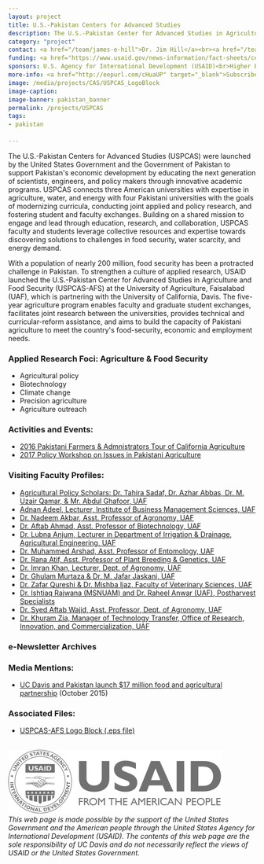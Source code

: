```yaml
---
layout: project
title: U.S.-Pakistan Centers for Advanced Studies
description: The U.S.-Pakistan Center for Advanced Studies in Agriculture and Food Security (USPCAS-AFS) links the University of California, Davis (UC Davis), the leading agricultural and veterinary research university in the world with the University of Agriculture, Faisalabad (UAF), Pakistan's top agricultural university.
category: "project"
contact: <a href="/team/james-e-hill">Dr. Jim Hill</a><br><a href="/team/nancy-allen">Dr. Nancy Allen</a>
funding: <a href="https://www.usaid.gov/news-information/fact-sheets/centers-advanced-studies-program">USAID Fact Sheet</a>
sponsors: U.S. Agency for International Development (USAID)<br>Higher Education Commission of Pakistan (HEC)<br>University of California, Davis<br><a href="http://uspcasafs.uaf.edu.pk">University of Agriculture, Faisalabad</a><br>Washington State University
more-info: <a href="http://eepurl.com/cHuaUP" target="_blank">Subscribe to USPCAS-AFS e-Newsletters</a>
image: /media/projects/CAS/USPCAS_LogoBlock
image-caption:
image-banner: pakistan_banner
permalink: /projects/USPCAS
tags:
- pakistan

---
```

The U.S.-Pakistan Centers for Advanced Studies (USPCAS) were launched by the United States Government and the Government of Pakistan to support Pakistan's economic development by educating the next generation of scientists, engineers, and policy makers through innovative academic programs. USPCAS connects three American universities with expertise in agriculture, water, and energy with four Pakistani universities with the goals of modernizing curricula, conducting joint applied and policy research, and fostering student and faculty exchanges. Building on a shared mission to engage and lead through education, research, and collaboration, USPCAS faculty and students leverage collective resources and expertise towards discovering solutions to challenges in food security, water scarcity, and energy demand.

With a population of nearly 200 million, food security has been a protracted challenge in Pakistan. To strengthen a culture of applied research, USAID launched the U.S.-Pakistan Center for Advanced Studies in Agriculture and Food Security (USPCAS-AFS) at the University of Agriculture, Faisalabad (UAF), which is partnering with the University of California, Davis. The five-year agriculture program enables faculty and graduate student exchanges, facilitates joint research between the universities, provides technical and curricular-reform assistance, and aims to build the capacity of Pakistani agriculture to meet the country's food-security, economic and employment needs.

### Applied Research Foci: Agriculture & Food Security
- Agricultural policy
- Biotechnology
- Climate change
- Precision agriculture
- Agriculture outreach

### Activities and Events:
- <a href="/profiles/USPCAS/farmers_tour">2016 Pakistani Farmers & Admnistrators Tour of California Agriculture</a><br>
- <a href="/profiles/USPCAS/policy_workshop">2017 Policy Workshop on Issues in Pakistani Agriculture</a><br>

### Visiting Faculty Profiles:
- <a href="/profiles/USPCAS/policy_scholars">Agricultural Policy Scholars: Dr. Tahira Sadaf, Dr. Azhar Abbas, Dr. M. Uzair Qamar, & Mr. Abdul Ghafoor, UAF</a>
- <a href="/profiles/USPCAS/adnan_adeel">Adnan Adeel, Lecturer, Institute of Business Management Sciences, UAF</a><br>
- <a href="/profiles/USPCAS/dr_nadeem_akbar">Dr. Nadeem Akbar, Asst. Professor of Agronomy, UAF</a><br>
- <a href="/profiles/USPCAS/dr_aftab_ahmad">Dr. Aftab Ahmad, Asst. Professor of Biotechnology, UAF</a><br>
- <a href="/profiles/USPCAS/dr_lubna_anjum">Dr. Lubna Anjum, Lecturer in Department of Irrigation & Drainage, Agricultural Engineering, UAF</a><br>
- <a href="/profiles/USPCAS/dr_muhammed_arshad">Dr. Muhammed Arshad, Asst. Professor of Entomology, UAF</a><br>
- <a href="/profiles/USPCAS/dr_rana_atif">Dr. Rana Atif, Asst. Professor of Plant Breeding & Genetics, UAF</a><br>
- <a href="/profiles/USPCAS/dr_imran_khan">Dr. Imran Khan, Lecturer, Dept. of Agronomy, UAF</a><br>
- <a href="/profiles/USPCAS/murtaza_jaskani">Dr. Ghulam Murtaza & Dr. M. Jafar Jaskani, UAF</a><br>
- <a href="/profiles/USPCAS/uaf_veterinary">Dr. Zafar Qureshi & Dr. Mishba Ijaz, Faculty of Veterinary Sciences, UAF</a><br>
- <a href="/profiles/USPCAS/strawberry">Dr. Ishtiaq Rajwana (MSNUAM) and Dr. Raheel Anwar (UAF), Postharvest Specialists</a><br>
- <a href="/profiles/USPCAS/dr_syed_aftab_wajid">Dr. Syed Aftab Wajid, Asst. Professor, Dept. of Agronomy, UAF</a><br>
- <a href="/profiles/USPCAS/dr_khuram_zia">Dr. Khuram Zia, Manager of Technology Transfer, Office of Research, Innovation, and Commercialization, UAF</a>

### e-Newsletter Archives

<style type="text/css">
<!--
.display_archive {font-family: arial,verdana; font-size: 12px;}
.campaign {line-height: 125%; margin: 5px;}
//-->
</style>
<script language="javascript" src="//ucdavis.us15.list-manage.com/generate-js/?u=29d90a2ec1d4171e36b1bc48c&fid=1403&show=10" type="text/javascript"></script>



### Media Mentions:
- <a href="https://www.ucdavis.edu/news/uc-davis-and-pakistan-launch-17-million-food-and-agricultural-partnership">UC Davis and Pakistan launch $17 million food and agricultural partnership<a/> (October 2015)<br>

### Associated Files:
- <a href="/media/files/USPCAS_SubGrant_LogoBlock.eps">USPCAS-AFS Logo Block (.eps file)</a>
<br><br>


<img src="/media/sponsors/usaid.svg"><br>
<i>This web page is made possible by the support of the United States Government and the American people through the United States Agency for International Development (USAID). The contents of this web page are the sole responsibility of UC Davis and do not necessarily reflect the views of USAID or the United States Government.</i>
